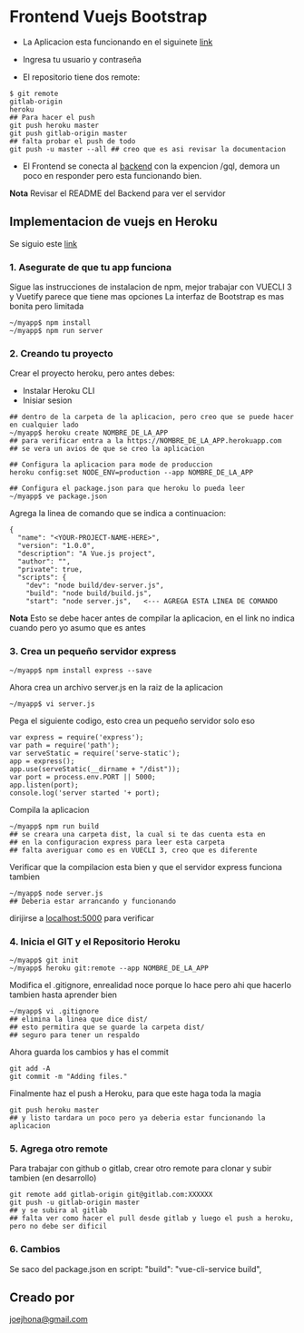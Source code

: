 # Frontend Vuejs Bootstrap

* La Aplicacion esta funcionando en el siguinete [link](https://sudentis3.herokuapp.com)

* Ingresa tu usuario y contraseña

* El repositorio tiene dos remote: 

```
$ git remote
gitlab-origin
heroku
## Para hacer el push
git push heroku master
git push gitlab-origin master
## falta probar el push de todo
git push -u master --all ## creo que es asi revisar la documentacion
```

* El Frontend se conecta al [backend](https://joejhona.pythonanywhere.com/admin) con la expencion /gql, demora un poco en responder pero esta funcionando bien.

**Nota** Revisar el README del Backend para ver el servidor

## Implementacion de vuejs en Heroku

Se siguio este [link](https://medium.com/netscape/deploying-a-vue-js-2-x-app-to-heroku-in-5-steps-tutorial-a69845ace489)

### 1. Asegurate de que tu app funciona

Sigue las instrucciones de instalacion de npm, mejor trabajar con VUECLI 3 y Vuetify parece que tiene mas opciones
La interfaz de Bootstrap es mas bonita pero limitada

```
~/myapp$ npm install
~/myapp$ npm run server
```

### 2. Creando tu proyecto 

Crear el proyecto heroku, pero antes debes:

* Instalar Heroku CLI
* Inisiar sesion

```
## dentro de la carpeta de la aplicacion, pero creo que se puede hacer en cualquier lado
~/myapp$ heroku create NOMBRE_DE_LA_APP
## para verificar entra a la https://NOMBRE_DE_LA_APP.herokuapp.com
## se vera un avios de que se creo la aplicacion

## Configura la aplicacion para mode de produccion
heroku config:set NODE_ENV=production --app NOMBRE_DE_LA_APP

## Configura el package.json para que heroku lo pueda leer
~/myapp$ ve package.json
```

Agrega la linea de comando que se indica a continuacion:

```
{
  "name": "<YOUR-PROJECT-NAME-HERE>",
  "version": "1.0.0",
  "description": "A Vue.js project",
  "author": "",
  "private": true,
  "scripts": {
    "dev": "node build/dev-server.js",
    "build": "node build/build.js",
    "start": "node server.js",   <--- AGREGA ESTA LINEA DE COMANDO 
```
**Nota** Esto se debe hacer antes de compilar la aplicacion, en el link no indica cuando pero yo asumo que es antes

### 3. Crea un pequeño servidor express

```
~/myapp$ npm install express --save
```

Ahora crea un archivo server.js en la raiz de la aplicacion

```
~/myapp$ vi server.js
```

Pega el siguiente codigo, esto crea un pequeño servidor solo eso

```
var express = require('express');
var path = require('path');
var serveStatic = require('serve-static');
app = express();
app.use(serveStatic(__dirname + "/dist"));
var port = process.env.PORT || 5000;
app.listen(port);
console.log('server started '+ port);
```

Compila la aplicacion

```
~/myapp$ npm run build
## se creara una carpeta dist, la cual si te das cuenta esta en 
## en la configuracion express para leer esta carpeta
## falta averiguar como es en VUECLI 3, creo que es diferente
```

Verificar que la compilacion esta bien y que el servidor express funciona tambien

```
~/myapp$ node server.js
## Deberia estar arrancando y funcionando
```
dirijirse a [localhost:5000](http://localhost:5000) para verificar

### 4. Inicia el GIT y el Repositorio Heroku

```
~/myapp$ git init
~/myapp$ heroku git:remote --app NOMBRE_DE_LA_APP
```

Modifica el .gitignore, enrealidad noce porque lo hace pero ahi que hacerlo tambien
hasta aprender bien

```
~/myapp$ vi .gitignore
## elimina la linea que dice dist/
## esto permitira que se guarde la carpeta dist/
## seguro para tener un respaldo
```

Ahora guarda los cambios y has el commit

```
git add -A
git commit -m "Adding files."
```

Finalmente haz el push a Heroku, para que este haga toda la magia

```
git push heroku master
## y listo tardara un poco pero ya deberia estar funcionando la aplicacion
```

### 5. Agrega otro remote

Para trabajar con github o gitlab, crear otro remote para clonar y subir tambien (en desarrollo)

```
git remote add gitlab-origin git@gitlab.com:XXXXXX
git push -u gitlab-origin master
## y se subira al gitlab
## falta ver como hacer el pull desde gitlab y luego el push a heroku, pero no debe ser dificil
```

### 6. Cambios

Se saco del package.json en script:
"build": "vue-cli-service build",

## Creado por

joejhona@gmail.com